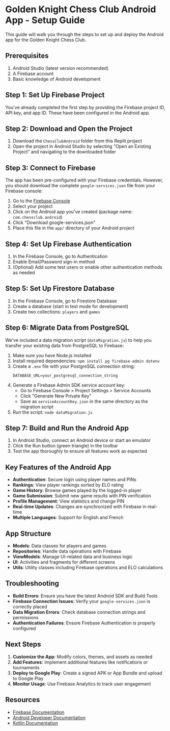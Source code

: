 # Golden Knight Chess Club Android App - Setup Guide

This guide will walk you through the steps to set up and deploy the Android app for the Golden Knight Chess Club.

## Prerequisites

1. Android Studio (latest version recommended)
2. A Firebase account
3. Basic knowledge of Android development

## Step 1: Set Up Firebase Project

You've already completed the first step by providing the Firebase project ID, API key, and app ID. These have been configured in the Android app.

## Step 2: Download and Open the Project

1. Download the `ChessClubAndroid` folder from this Replit project
2. Open the project in Android Studio by selecting "Open an Existing Project" and navigating to the downloaded folder

## Step 3: Connect to Firebase

The app has been pre-configured with your Firebase credentials. However, you should download the complete `google-services.json` file from your Firebase console:

1. Go to the [Firebase Console](https://console.firebase.google.com/)
2. Select your project
3. Click on the Android app you've created (package name: `com.chessclub.android`)
4. Click "Download google-services.json"
5. Place this file in the `app/` directory of your Android project

## Step 4: Set Up Firebase Authentication

1. In the Firebase Console, go to Authentication
2. Enable Email/Password sign-in method
3. (Optional) Add some test users or enable other authentication methods as needed

## Step 5: Set Up Firestore Database

1. In the Firebase Console, go to Firestore Database
2. Create a database (start in test mode for development)
3. Create two collections: `players` and `games`

## Step 6: Migrate Data from PostgreSQL

We've included a data migration script (`dataMigration.js`) to help you transfer your existing data from PostgreSQL to Firebase:

1. Make sure you have Node.js installed
2. Install required dependencies: `npm install pg firebase-admin dotenv`
3. Create a `.env` file with your PostgreSQL connection string:
   ```
   DATABASE_URL=your_postgresql_connection_string
   ```
4. Generate a Firebase Admin SDK service account key:
   - Go to Firebase Console > Project Settings > Service Accounts
   - Click "Generate New Private Key"
   - Save as `serviceAccountKey.json` in the same directory as the migration script
5. Run the script: `node dataMigration.js`

## Step 7: Build and Run the Android App

1. In Android Studio, connect an Android device or start an emulator
2. Click the Run button (green triangle) in the toolbar
3. Test the app thoroughly to ensure all features work as expected

## Key Features of the Android App

- **Authentication**: Secure login using player names and PINs
- **Rankings**: View player rankings sorted by ELO rating
- **Game History**: Browse games played by the logged-in player
- **Game Submission**: Submit new game results with PIN verification
- **Profile Management**: View statistics and change PIN
- **Real-time Updates**: Changes are synchronized with Firebase in real-time
- **Multiple Languages**: Support for English and French

## App Structure

- **Models**: Data classes for players and games
- **Repositories**: Handle data operations with Firebase
- **ViewModels**: Manage UI-related data and business logic
- **UI**: Activities and fragments for different screens
- **Utils**: Utility classes including Firebase operations and ELO calculations

## Troubleshooting

- **Build Errors**: Ensure you have the latest Android SDK and Build Tools
- **Firebase Connection Issues**: Verify your `google-services.json` is correctly placed
- **Data Migration Errors**: Check database connection strings and permissions
- **Authentication Failures**: Ensure Firebase Authentication is properly configured

## Next Steps

1. **Customize the App**: Modify colors, themes, and assets as needed
2. **Add Features**: Implement additional features like notifications or tournaments
3. **Deploy to Google Play**: Create a signed APK or App Bundle and upload to Google Play
4. **Monitor Usage**: Use Firebase Analytics to track user engagement

## Resources

- [Firebase Documentation](https://firebase.google.com/docs)
- [Android Developer Documentation](https://developer.android.com/docs)
- [Kotlin Documentation](https://kotlinlang.org/docs/home.html)
